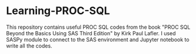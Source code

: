 # Learning-PROC-SQL
This repository contains useful PROC SQL codes from the book "PROC SQL Beyond the Basics Using SAS Third Edition" by  Kirk Paul Lafler. 
I used SASPy module to connect to the SAS environment and Jupyter notebook to write all the codes.  
